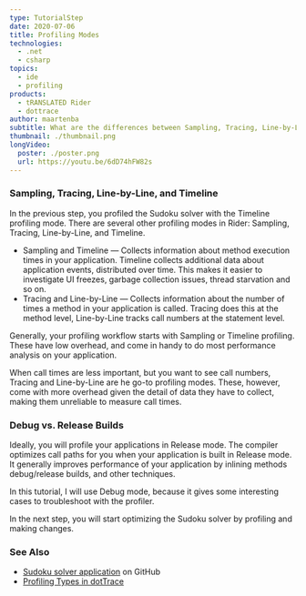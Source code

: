 ```yaml
---
type: TutorialStep
date: 2020-07-06
title: Profiling Modes
technologies:
  - .net
  - csharp
topics:
  - ide
  - profiling
products:
  - tRANSLATED Rider
  - dottrace
author: maartenba
subtitle: What are the differences between Sampling, Tracing, Line-by-Line, and Timeline profiling?
thumbnail: ./thumbnail.png
longVideo:
  poster: ./poster.png
  url: https://youtu.be/6dD74hFW82s
---
```


### Sampling, Tracing, Line-by-Line, and Timeline

In the previous step, you profiled the Sudoku solver with the Timeline profiling mode. There are several other profiling modes in Rider: Sampling, Tracing, Line-by-Line, and Timeline.

* Sampling and Timeline — Collects information about method execution times in your application. Timeline collects additional data about application events, distributed over time. This makes it easier to investigate UI freezes, garbage collection issues, thread starvation and so on.
* Tracing and Line-by-Line — Collects information about the number of times a method in your application is called. Tracing does this at the method level, Line-by-Line tracks call numbers at the statement level.

Generally, your profiling workflow starts with Sampling or Timeline profiling. These have low overhead, and come in handy to do most performance analysis on your application.

When call times are less important, but you want to see call numbers, Tracing and Line-by-Line are he go-to profiling modes. These, however, come with more overhead given the detail of data they have to collect, making them unreliable to measure call times.

### Debug vs. Release Builds

Ideally, you will profile your applications in Release mode. The compiler optimizes call paths for you when your application is built in Release mode. It generally improves performance of your application by inlining methods debug/release builds, and other techniques.

In this tutorial, I will use Debug mode, because it gives some interesting cases to troubleshoot with the profiler.

In the next step, you will start optimizing the Sudoku solver by profiling and making changes.

### See Also

- [Sudoku solver application](https://github.com/JetBrains/DPA-demo) on GitHub
- [Profiling Types in dotTrace](https://www.jetbrains.com/help/profiler/Profiling_Guidelines__Choosing_the_Right_Profiling_Mode.html)